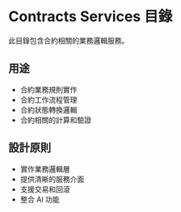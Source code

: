 # Contracts Services 目錄

此目錄包含合約相關的業務邏輯服務。

## 用途

- 合約業務規則實作
- 合約工作流程管理
- 合約狀態轉換邏輯
- 合約相關的計算和驗證

## 設計原則

- 實作業務邏輯層
- 提供清晰的服務介面
- 支援交易和回滾
- 整合 AI 功能
